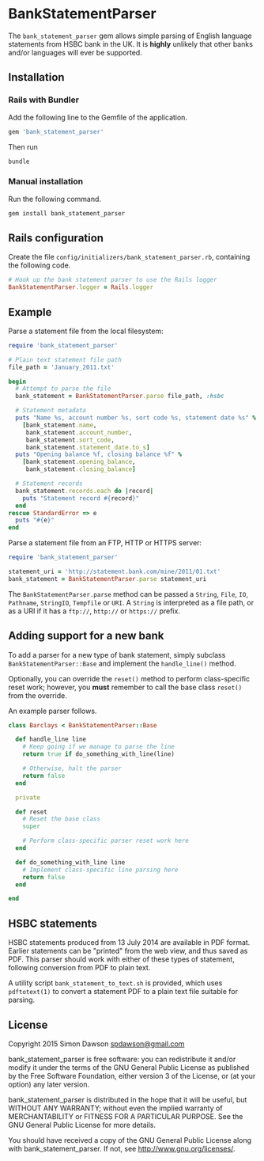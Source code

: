 # BankStatementParser

The `bank_statement_parser` gem allows simple parsing of English
language statements from HSBC bank in the UK. It is **highly** unlikely
that other banks and/or languages will ever be supported.

## Installation

### Rails with Bundler

Add the following line to the Gemfile of the application.
```ruby
gem 'bank_statement_parser'
```
Then run
```sh
bundle
```

### Manual installation

Run the following command.
```sh
gem install bank_statement_parser
```

## Rails configuration

Create the file `config/initializers/bank_statement_parser.rb`, containing
the following code.
```ruby
# Hook up the bank statement parser to use the Rails logger
BankStatementParser.logger = Rails.logger
```

## Example

Parse a statement file from the local filesystem:

```ruby
require 'bank_statement_parser'

# Plain text statement file path
file_path = 'January_2011.txt'

begin
  # Attempt to parse the file
  bank_statement = BankStatementParser.parse file_path, :hsbc

  # Statement metadata
  puts "Name %s, account number %s, sort code %s, statement date %s" %
    [bank_statement.name,
     bank_statement.account_number,
     bank_statement.sort_code,
     bank_statement.statement_date.to_s]
  puts "Opening balance %f, closing balance %f" %
    [bank_statement.opening_balance,
     bank_statement.closing_balance]

  # Statement records
  bank_statement.records.each do |record|
    puts "Statement record #{record}"
  end
rescue StandardError => e
  puts "#{e}"
end
```

Parse a statement file from an FTP, HTTP or HTTPS server:

```ruby
require 'bank_statement_parser'

statement_uri = 'http://statement.bank.com/mine/2011/01.txt'
bank_statement = BankStatementParser.parse statement_uri
```

The `BankStatementParser.parse` method can be passed a `String`, `File`, `IO`,
`Pathname`, `StringIO`, `Tempfile` or `URI`. A `String` is interpreted as a
file path, or as a URI if it has a `ftp://`, `http://` or `https://` prefix.

## Adding support for a new bank

To add a parser for a new type of bank statement, simply subclass
`BankStatementParser::Base` and implement the `handle_line()` method.

Optionally, you can override the `reset()` method to perform class-specific
reset work; however, you **must** remember to call the base class `reset()`
from the override.

An example parser follows.
```rb
class Barclays < BankStatementParser::Base

  def handle_line line
    # Keep going if we manage to parse the line
    return true if do_something_with_line(line)

    # Otherwise, halt the parser
    return false
  end

  private

  def reset
    # Reset the base class
    super

    # Perform class-specific parser reset work here
  end

  def do_something_with_line line
    # Implement class-specific line parsing here
    return false
  end

end
```

## HSBC statements

HSBC statements produced from 13 July 2014 are available in PDF format. Earlier statements can be "printed" from the web view, and thus saved as PDF. This parser should work with either of these types of statement, following conversion from PDF to plain text.

A utility script `bank_statement_to_text.sh` is provided, which uses `pdftotext(1)` to convert a statement PDF to a plain text file suitable for parsing.

## License

Copyright 2015 Simon Dawson <spdawson@gmail.com>

bank_statement_parser is free software: you can redistribute it and/or modify
it under the terms of the GNU General Public License as published by
the Free Software Foundation, either version 3 of the License, or
(at your option) any later version.

bank_statement_parser is distributed in the hope that it will be useful,
but WITHOUT ANY WARRANTY; without even the implied warranty of
MERCHANTABILITY or FITNESS FOR A PARTICULAR PURPOSE. See the
GNU General Public License for more details.

You should have received a copy of the GNU General Public License
along with bank_statement_parser. If not, see <http://www.gnu.org/licenses/>.
